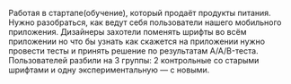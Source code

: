 Работая в стартапе(обучение), который продаёт продукты питания. Нужно разобраться, как ведут себя пользователи нашего мобильного приложения. Дизайнеры захотели поменять шрифты во всём приложении но что бы узнать как скажется на приложении нужно провести тесты и принять решение по результатам A/A/B-теста. Пользователей разбили на 3 группы: 2 контрольные со старыми шрифтами и одну экспериментальную — с новыми.
